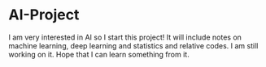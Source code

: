 # AI-Project

I am very interested in AI so I start this project! It will include notes on machine learning, deep learning and statistics and relative codes. I am still working on it. Hope that I can learn something from it. 
